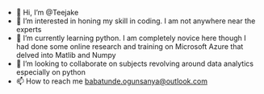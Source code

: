 - 👋 Hi, I’m @Teejake
- 👀 I’m interested in honing my skill in coding. I am not anywhere near the experts
- 🌱 I’m currently learning python. I am completely novice here though I had done some online research and training on Microsoft Azure that delved into Matlib and Numpy
- 💞️ I’m looking to collaborate on subjects revolving around data analytics especially on python
- 📫 How to reach me babatunde.ogunsanya@outlook.com

<!---
Teejake/Teejake is a ✨ special ✨ repository because its `README.md` (this file) appears on your GitHub profile.
You can click the Preview link to take a look at your changes.
--->
